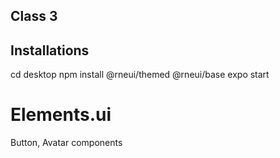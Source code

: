 ## Class 3

## Installations

cd desktop
npm install @rneui/themed @rneui/base
expo start

# Elements.ui

Button, Avatar components
